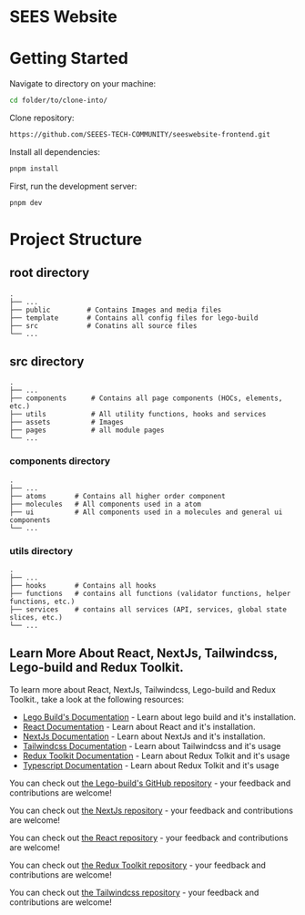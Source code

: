 # SEES Website

# Getting Started

Navigate to directory on your machine:

```bash
cd folder/to/clone-into/
```

Clone repository:

```bash
https://github.com/SEEES-TECH-COMMUNITY/seeswebsite-frontend.git
```

Install all dependencies:

```bash
pnpm install
```


First, run the development server:

```bash
pnpm dev
```

# Project Structure 

## root directory
    .
    ├── ...
    ├── public         # Contains Images and media files
    ├── template       # Contains all config files for lego-build 
    ├── src            # Conatins all source files
    └── ...

## src directory
    .
    ├── ...
    ├── components      # Contains all page components (HOCs, elements, etc.)
    ├── utils           # All utility functions, hooks and services
    ├── assets          # Images
    ├── pages           # all module pages 
    └── ...
    
### components directory
    .
    ├── ...
    ├── atoms       # Contains all higher order component
    ├── molecules   # All components used in a atom
    ├── ui          # All components used in a molecules and general ui components
    └── ...

### utils directory
    .
    ├── ...
    ├── hooks       # Contains all hooks
    ├── functions   # contains all functions (validator functions, helper functions, etc.)
    ├── services    # contains all services (API, services, global state slices, etc.)
    └── ...
    
## Learn More About React, NextJs, Tailwindcss, Lego-build and Redux Toolkit.

To learn more about React, NextJs, Tailwindcss, Lego-build and Redux Toolkit., take a look at the following resources:

- [Lego Build's Documentation](https://lego-build.github.io/) - Learn about lego build and it's installation.
- [React Documentation](https://beta.reactjs.org) - Learn about React and it's installation.
- [NextJs Documentation](https://nextjs.org/docs) - Learn about NextJs and it's installation.
- [Tailwindcss Documentation](https://tailwindcss.com/docs) - Learn about Tailwindcss and it's usage
- [Redux Toolkit Documentation](https://redux-toolkit.js.org/tutorials/quick-start) - Learn about Redux Tolkit and it's usage
- [Typescript Documentation](https://www.typescriptlang.org/docs/) - Learn about Redux Tolkit and it's usage

You can check out [the Lego-build's GitHub repository](https://github.com/lego-build/lego-build) - your feedback and contributions are welcome!

You can check out [the NextJs repository](https://github.com/vercel/next.js) - your feedback and contributions are welcome!

You can check out [the React repository](https://github.com/facebook/react) - your feedback and contributions are welcome!

You can check out [the Redux Toolkit repository](https://github.com/reduxjs/redux-toolkit) - your feedback and contributions are welcome!

You can check out [the Tailwindcss repository](https://github.com/tailwindlabs/tailwindcss) - your feedback and contributions are welcome!
